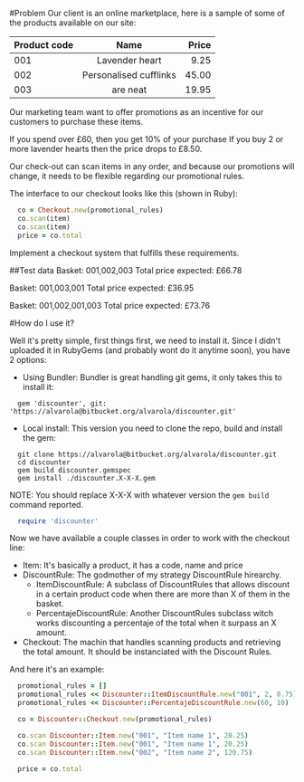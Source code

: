 #Problem
Our client is an online marketplace, here is a sample of some of the products available on our site:

| Product code  | Name                   | Price |
| ------------- |:----------------------:| -----:|
| 001           | Lavender heart         |  9.25 |
| 002           | Personalised cufflinks | 45.00 |
| 003           | are neat               | 19.95 |

Our marketing team want to offer promotions as an incentive for our customers to purchase these items.

If you spend over £60, then you get 10% of your purchase
If you buy 2 or more lavender hearts then the price drops to £8.50.

Our check-out can scan items in any order, and because our promotions will change, it needs to be flexible regarding our promotional rules.

The interface to our checkout looks like this (shown in Ruby):

```ruby
  co = Checkout.new(promotional_rules)
  co.scan(item)
  co.scan(item)
  price = co.total
```

Implement a checkout system that fulfills these requirements.

##Test data
Basket: 001,002,003
Total price expected: £66.78

Basket: 001,003,001
Total price expected: £36.95

Basket: 001,002,001,003
Total price expected: £73.76

#How do I use it?

Well it's pretty simple, first things first, we need to install it. Since I didn't uploaded it in RubyGems (and probably wont do it anytime soon), you have 2 options:

* Using Bundler:
  Bundler is great handling git gems, it only takes this to install it:
```
  gem 'discounter', git: 'https://alvarola@bitbucket.org/alvarola/discounter.git'
```

* Local install:
  This version you need to clone the repo, build and install the gem:

```
  git clone https://alvarola@bitbucket.org/alvarola/discounter.git
  cd discounter
  gem build discounter.gemspec
  gem install ./discounter.X-X-X.gem
```

  NOTE: You should replace X-X-X with whatever version the ```gem build``` command reported.

```ruby
  require 'discounter'
```

Now we have available a couple classes in order to work with the checkout line:

* Item: It's basically a product, it has a code, name and price
* DiscountRule: The godmother of my strategy DiscountRule hirearchy.
  * ItemDiscountRule: A subclass of DiscountRules that allows discount in a certain product code when there are more than X of them in the basket.
  * PercentajeDiscountRule: Another DiscountRules subclass witch works discounting a percentaje of the total when it surpass an X amount.
* Checkout: The machin that handles scanning products and retrieving the total amount. It should be instanciated with the Discount Rules.

And here it's an example:

```ruby
  promotional_rules = []
  promotional_rules << Discounter::ItemDiscountRule.new("001", 2, 0.75)
  promotional_rules << Discounter::PercentajeDiscountRule.new(60, 10)

  co = Discounter::Checkout.new(promotional_rules)

  co.scan Discounter::Item.new("001", "Item name 1", 20.25)
  co.scan Discounter::Item.new("001", "Item name 1", 20.25)
  co.scan Discounter::Item.new("002", "Item name 2", 120.75)

  price = co.total
```

